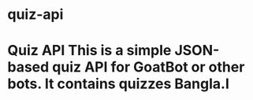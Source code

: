 # quiz-api
# Quiz API  This is a simple JSON-based quiz API for GoatBot or other bots. It contains quizzes Bangla.I
